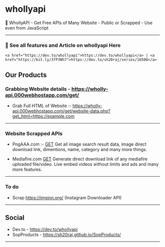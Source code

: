 # whollyapi

🔆 WhollyAPI - Get Free APIs of Many Website - Public or Scrapped - Use even from JavaScript

---

### 🔆 See all features and Article on whollyapi Here 
    <a href="https://dev.to/whollyapi">https://dev.to/whollyapi</a> | <a href="https://bit.ly/3fP3Nh7">https://dev.to/sh20raj/series/16500</a>


## Our Products

### Grabbing Website details - https://wholly-api.000webhostapp.com/get/ 

- Grab Full HTML of Website :- https://wholly-api.000webhostapp.com/get/website-data.php?get_html=https://example.com

---

### Website Scrapped APIs

- PngAAA.com :- [GET](websites/pngaaa.com/)
    Get all image search result data, image direct download link, dimentions, name, category and many more things.

- Mediafire.com [GET](websites/mediafire.com)
    Generate direct download link of any mediafire uploaded file/video. Live embed videos without limits and ads and many more features.

---

### To do
- Scrap https://imginn.org/ (Instagram Downloader API)

---

## Social
- Dev.to - https://dev.to/whollyapi
- SopProducts - https://sh20raj.github.io/SopProducts/
---
